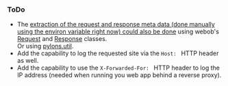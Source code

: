 ### ToDo

* The [extraction of the request and response meta data (done manually using the environ variable right now) could also be done](http://docs.webob.org/en/latest/comment-example.html#the-middleware) using webob's [Request](http://docs.webob.org/en/latest/modules/webob.html#request) and [Response](http://docs.webob.org/en/latest/modules/webob.html#response) classes.  
  Or using [pylons.util](http://stackoverflow.com/a/2655396/183995).
* Add the capability to log the requested site via the `Host: ` HTTP header as well.
* Add the capability to use the `X-Forwarded-For: ` HTTP header to log the IP address (needed when running you web app behind a reverse proxy).
